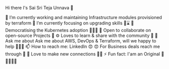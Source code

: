 Hi there I's Sai Sri Teja Unnava 👋

🔭 I’m currently working and maintaining Infrastructure modules provisioned by terraform
🔭 I’m currently focusing on upgrading skills 👨⌛️
🌱 Democratising the Kubernetes adoption 👨🏻‍💻
👯 Open to collaborate on open-source Projects 🤗
⚙️ Loves to learn & share with the community 🐬
💬 Ask me about Ask me about AWS, DevOps & Terraform, will we happy to help 👦🏻🥰
📫 How to reach me: LinkedIn 😍
😍 For Business deals reach me through 📩
🤗 Love to make new connections 👫🐥
⚡ Fun fact: I'am an Original 🐺🧛🏻‍♂️🔥
